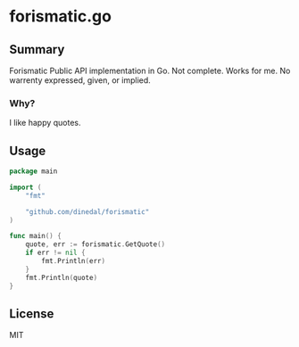 # forismatic.go

## Summary

Forismatic Public API implementation in Go. Not complete. Works for me. No warrenty expressed, given, or implied.

### Why?

I like happy quotes.

## Usage

```go
package main

import (
	"fmt"

	"github.com/dinedal/forismatic"
)

func main() {
	quote, err := forismatic.GetQuote()
	if err != nil {
		fmt.Println(err)
	}
	fmt.Println(quote)
}
```

## License
MIT
